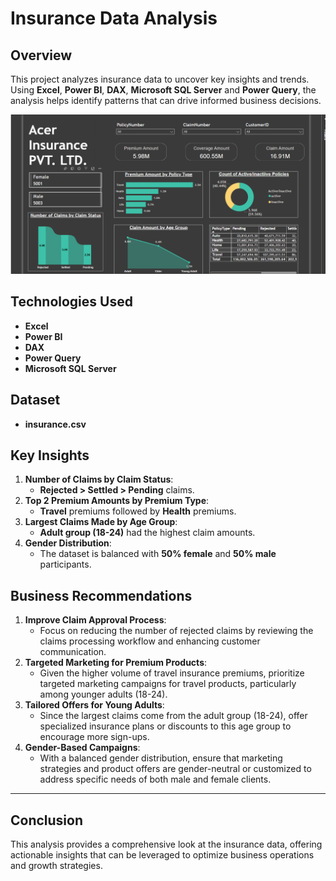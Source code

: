 # Insurance Data Analysis

## Overview
This project analyzes insurance data to uncover key insights and trends. Using **Excel**, **Power BI**, **DAX**, **Microsoft SQL Server** and **Power Query**, the analysis helps identify patterns that can drive informed business decisions.

<img src="Insurance Dashboard.png">

## Technologies Used
- **Excel**
- **Power BI**
- **DAX**
- **Power Query**
- **Microsoft SQL Server**

## Dataset
- **insurance.csv**

## Key Insights
1. **Number of Claims by Claim Status**: 
   - **Rejected > Settled > Pending** claims.
2. **Top 2 Premium Amounts by Premium Type**: 
   - **Travel** premiums followed by **Health** premiums.
3. **Largest Claims Made by Age Group**: 
   - **Adult group (18-24)** had the highest claim amounts.
4. **Gender Distribution**: 
   - The dataset is balanced with **50% female** and **50% male** participants.

## Business Recommendations
1. **Improve Claim Approval Process**: 
   - Focus on reducing the number of rejected claims by reviewing the claims processing workflow and enhancing customer communication.
2. **Targeted Marketing for Premium Products**: 
   - Given the higher volume of travel insurance premiums, prioritize targeted marketing campaigns for travel products, particularly among younger adults (18-24).
3. **Tailored Offers for Young Adults**: 
   - Since the largest claims come from the adult group (18-24), offer specialized insurance plans or discounts to this age group to encourage more sign-ups.
4. **Gender-Based Campaigns**: 
   - With a balanced gender distribution, ensure that marketing strategies and product offers are gender-neutral or customized to address specific needs of both male and female clients.

---

## Conclusion
This analysis provides a comprehensive look at the insurance data, offering actionable insights that can be leveraged to optimize business operations and growth strategies.
